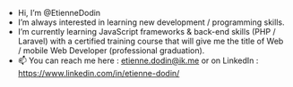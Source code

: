 - Hi, I’m @EtienneDodin
- I’m always interested in learning new development / programming skills.
- I’m currently learning JavaScript frameworks & back-end skills (PHP / Laravel) with a certified training course that will give me the title of Web / mobile Web Developer (professional graduation).
- 📫 You can reach me here : etienne.dodin@ik.me or on LinkedIn : https://www.linkedin.com/in/etienne-dodin/

<!---
EtienneDodin/EtienneDodin is a ✨ special ✨ repository because its `README.md` (this file) appears on your GitHub profile.
You can click the Preview link to take a look at your changes.
--->
